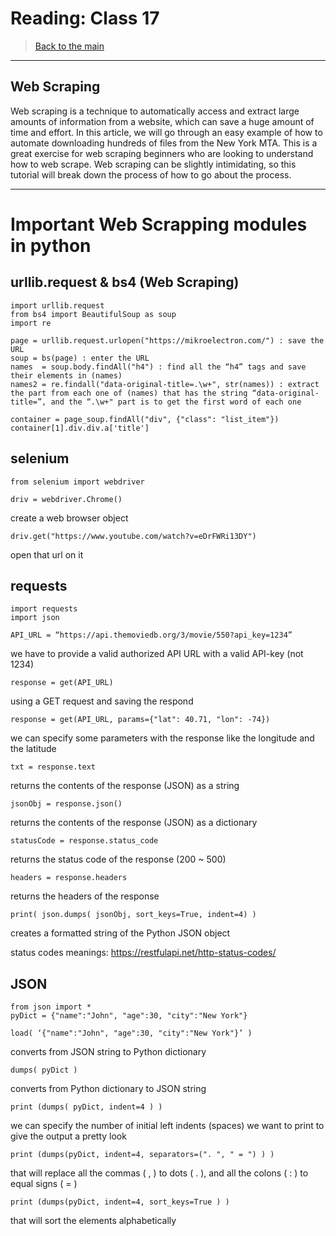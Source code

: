 # Reading: Class 17

> [Back to the main](./README.md)

---

## Web Scraping

Web scraping is a technique to automatically access and extract large amounts of information from a website, which can save a huge amount of time and effort. In this article, we will go through an easy example of how to automate downloading hundreds of files from the New York MTA. This is a great exercise for web scraping beginners who are looking to understand how to web scrape. Web scraping can be slightly intimidating, so this tutorial will break down the process of how to go about the process.

--- 

# Important Web Scrapping modules in python

## urllib.request & bs4 (Web Scraping)

```
import urllib.request 
from bs4 import BeautifulSoup as soup
import re
```

	page = urllib.request.urlopen("https://mikroelectron.com/") : save the URL
	soup = bs(page) : enter the URL
	names  = soup.body.findAll("h4") : find all the “h4” tags and save their elements in (names)
	names2 = re.findall("data-original-title=.\w+", str(names)) : extract the part from each one of (names) that has the string “data-original-title=”, and the “.\w+" part is to get the first word of each one

	container = page_soup.findAll("div", {"class": "list_item"})
	container[1].div.div.a['title']
	
## selenium

    from selenium import webdriver

    driv = webdriver.Chrome()

create a web browser object

    driv.get("https://www.youtube.com/watch?v=eDrFWRi13DY")
	
open that url on it

## requests 

	import requests
    import json

	API_URL = “https://api.themoviedb.org/3/movie/550?api_key=1234” 
    
we have to provide a valid authorized API URL with a valid API-key (not 1234)

	response = get(API_URL) 

using a GET request and saving the respond

	response = get(API_URL, params={"lat": 40.71, "lon": -74}) 
    
we can specify some parameters with the response like the longitude and the latitude 

	txt = response.text 
    
returns the contents of the response (JSON) as a string 

	jsonObj = response.json() 
    
returns the contents of the response (JSON) as a dictionary 

	statusCode = response.status_code  
    
returns the status code of the response (200 ~ 500)

    headers = response.headers 
    
returns the headers of the response

	print( json.dumps( jsonObj, sort_keys=True, indent=4) )
    
creates a formatted string of the Python JSON object

status codes meanings: https://restfulapi.net/http-status-codes/ 


## JSON

	from json import *
	pyDict = {"name":"John", "age":30, "city":"New York"}

	load( ‘{"name":"John", "age":30, "city":"New York"}’ ) 
    
converts from JSON string to Python dictionary 

	dumps( pyDict ) 
    
converts from Python dictionary to JSON string 

	print (dumps( pyDict, indent=4 ) ) 
    
we can specify the number of initial left indents (spaces) we want to print to give the output a pretty look

	print (dumps(pyDict, indent=4, separators=(". ", " = ") ) ) 
    
that will replace all the commas ( , ) to dots ( . ), and all the colons ( : ) to equal signs ( = )
    
    print (dumps(pyDict, indent=4, sort_keys=True ) ) 
    
that will sort the elements alphabetically 








